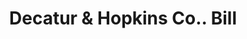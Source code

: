 ---
doi: 10.7916/D8CG1248
date_other: '1927'
date_other_textual: '1927'
form: printed ephemera
genre:
- Invoices
name:
- Decatur & Hopkins Co.
object_in_context_url: https://biggert.cul.columbia.edu/items/view/ave_biggert_00366
subject_hierarchical_geographic:
- Boston, Massachusetts, United States
subject_name:
- Decatur & Hopkins Co.
title: Decatur & Hopkins Co.. Bill
sort_title: Decatur & Hopkins Co.. Bill
call_number: ave_biggert_00366
coordinates:
- 42.35805555555556,-71.06361111111111
pid: ave_biggert_00366
identifiers: ave_biggert_00366
thumbnail: https://derivativo-1.library.columbia.edu/iiif/2/ldpd:344146/full/!256,256/0/native.jpg
permalink: /biggert/ave_biggert_00366/
layout: iiif-image-page
---